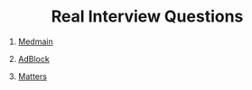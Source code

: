 <h1 align="center">Real Interview Questions</h1>

1. [Medmain](https://github.com/LIYINGZHEN/software-engineer-career-prep/blob/master/real-interview-questions/medmain.md)

2. [AdBlock](https://github.com/LIYINGZHEN/software-engineer-career-prep/blob/master/real-interview-questions/adblock.md)

3. [Matters](https://github.com/LIYINGZHEN/software-engineer-career-prep/blob/master/real-interview-questions/matters.md)
